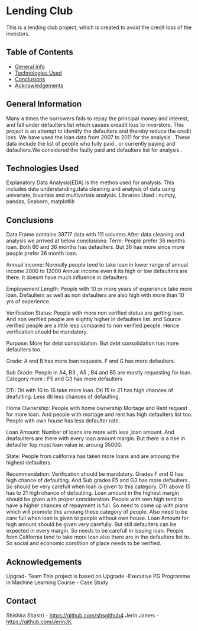 # Lending Club
This is a lending club project, which is created to avoid the credit loss of the  investors.


## Table of Contents
* [General Info](#general-information)
* [Technologies Used](#technologies-used)
* [Conclusions](#conclusions)
* [Acknowledgements](#acknowledgements)

## General Information
Many a times the borrowers fails to repay the principal money and interest, and fall under defaulters list 
which causes creadit loss to inverstors. This project is an attempt to identify the defaulters and thereby 
reduce the credit loss.
We have used the loan data from 2007 to 2011 for the analysis . These data include the list of people who fully paid , or currently paying and dafaulters.We considered the faully paid and defaulters list for analysis . 

## Technologies Used
Explanatory Data Analysis(EDA) is the methos used for analysis. This includes data understanding,data cleaning and analysis of data using univariate, bivariate and multivariate  analysis.
Libraries Used : numpy, pandas, Seaborn, matplotlib

## Conclusions
Data Frame contains 39717 data with 111 columns.After data cleaning and analysis we arrived at below conclusions:
Term:
People prefer 36 months loan.
Both 60 and 36 months has defaulters. But 36 has more since more people prefer 36 month loan.

Annual income:
Normally people tend to take loan in lower range of annual income 2000 to 12000
Annual income even it its high or low defaulters are there. It doesnt have much influence in defaulters. 

Employement Length:
People with 10 or more years of experience take more loan.
Defaulters as well as non defaulters are also high with more than 10 yrs of experience.

Verification Status:
People with more non verified status are getting loan.
And non verified people are slightly higher in defaulters list.
and Source verified people are a little less compared to non verified people. Hence verification should be mandatory.

Purpose:
More for debt consolidation.
But debt consolidation has more defaulters too.

Grade:
A and B has more loan requests.
F and G has more defaulters.

Sub Grade:
People in A4, B3 , A5 , B4 and B5 are mostly requesting for loan.
Category more : F5 and G3 has more defaulters  

DTI:
Dti with 10 to 16 take more loan.
Dti 15 to 21 has high chances of deafulting.
Less dti less chances of defaulting.

Home Ownership:
People with home ownership Mortage and Rent request for more loan.
And people with mortage and rent has high defaulters list too. People with own house has less defaulter rate.

Loan Amount:
Number of loans are more with less ,loan amount.
And deafaulters are there with every loan amount margin. But there is a rise in defaulter top most loan value ie. aroung 35000.

State:
People from california has taken more loans and are amoung the highest defaulters.

Recommendation:
Verification should be mandatory. 
Grades F and G has high chance of defaulting. And Sub grades F5 and G3 has more defaulters . So should be very carefull when loan is given to this category.
DTI above 15 has to 21 high chance of defaulting. Loan amount in the highest margin should be given with proper consideration.
People with own high tend to have a higher chances of repayment is full. So need to come up with plans which will promote this amoung these category of people. Also need to be care full when loan is given to people without own house.
Loan Amount for high amount should be given very carefully. But still defaulters can be expected in every margin. So needs to be carefull in issuing loan.
People from California tend to take more loan also there are in the defaulters list to. So social and economic condition of place needs to be verified.    


## Acknowledgements
Upgrad- Team
This project is based on Upgrade -Executive PG Programme in Machine Learning Course - Case Study

## Contact
Shishira Shastri - https://github.com/shsgithub4
Jerin James      - https://github.com/JerinJK
